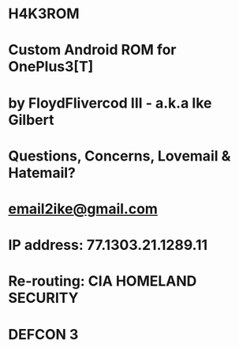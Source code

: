 # H4K3ROM
# Custom Android ROM for OnePlus3[T]
# by FloydFlivercod III - a.k.a Ike Gilbert
# Questions, Concerns, Lovemail & Hatemail? 
# email2ike@gmail.com

######

# IP address: 77.1303.21.1289.11
# Re-routing: CIA HOMELAND SECURITY
# DEFCON 3
